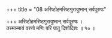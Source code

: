 +++
title = "08 अरिष्टोहमरिष्टगुरायुष्मान् सर्वपूरुषः"

+++
अरिष्टोहमरिष्टगुरायुष्मान् सर्वपूरुषः ।  
तस्मान्मायं वरणो मणिः परि पातु दिशोदिशः ॥ १० ॥